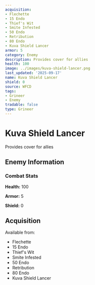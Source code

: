 ```yaml
---
acquisition:
- Flechette
- 15 Endo
- Thief's Wit
- Smite Infested
- 50 Endo
- Retribution
- 80 Endo
- Kuva Shield Lancer
armor: 5
category: Enemy
description: Provides cover for allies
health: 100
image: ../images/kuva-shield-lancer.png
last_updated: '2025-09-17'
name: Kuva Shield Lancer
shield: 0
source: WFCD
tags:
- Grineer
- Enemy
tradable: false
type: Grineer
---
```


# Kuva Shield Lancer

Provides cover for allies

## Enemy Information

### Combat Stats

**Health:** 100

**Armor:** 5

**Shield:** 0

## Acquisition

Available from:
- Flechette
- 15 Endo
- Thief's Wit
- Smite Infested
- 50 Endo
- Retribution
- 80 Endo
- Kuva Shield Lancer

